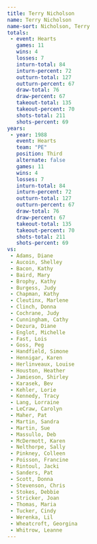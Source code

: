 ```yaml
---
title: Terry Nicholson
name: Terry Nicholson
name-sort: Nicholson, Terry
totals:
 - event: Hearts
   games: 11
   wins: 4
   losses: 7
   inturn-total: 84
   inturn-percent: 72
   outturn-total: 127
   outturn-percent: 67
   draw-total: 76
   draw-percent: 67
   takeout-total: 135
   takeout-percent: 70
   shots-total: 211
   shots-percent: 69
years:
 - year: 1988
   event: Hearts
   team: "PE"
   position: Third
   alternate: false
   games: 11
   wins: 4
   losses: 7
   inturn-total: 84
   inturn-percent: 72
   outturn-total: 127
   outturn-percent: 67
   draw-total: 76
   draw-percent: 67
   takeout-total: 135
   takeout-percent: 70
   shots-total: 211
   shots-percent: 69
vs:
 - Adams, Diane
 - Aucoin, Shelley
 - Bacon, Kathy
 - Baird, Mary
 - Brophy, Kathy
 - Burgess, Judy
 - Chapman, Kathy
 - Cleutinx, Marlene
 - Clinch, Donna
 - Cochrane, Judy
 - Cunningham, Cathy
 - Dezura, Diane
 - Englot, Michelle
 - Fast, Lois
 - Goss, Peg
 - Handfield, Simone
 - Hennigar, Karen
 - Herlinveaux, Louise
 - Houston, Heather
 - Jamieson, Shirley
 - Karasek, Bev
 - Kehler, Lorie
 - Kennedy, Tracy
 - Lang, Lorraine
 - LeCraw, Carolyn
 - Maher, Pat
 - Martin, Sandra
 - Martin, Sue
 - Massullo, Deb
 - McDermott, Karen
 - Nelthorpe, Sally
 - Pinkney, Colleen
 - Poisson, Francine
 - Rintoul, Jacki
 - Sanders, Pat
 - Scott, Donna
 - Stevenson, Chris
 - Stokes, Debbie
 - Stricker, Joan
 - Thomas, Maria
 - Tucker, Cindy
 - Werenka, Lil
 - Wheatcroft, Georgina
 - Whitrow, Leanne
---
```

